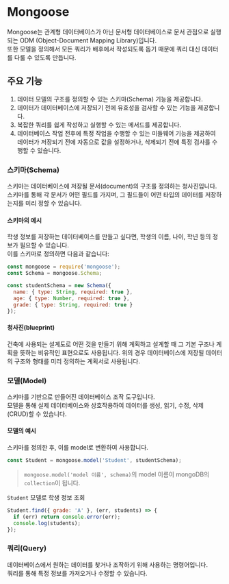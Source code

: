 # Mongoose

Mongoose는 관계형 데이터베이스가 아닌 문서형 데이터베이스로 문서 관점으로 실행되는 ODM (Object-Document Mapping Library)입니다.\
또한 모델을 정의해서 모든 쿼리가 배후에서 작성되도록 돕기 때문에 쿼리 대신 데이터를 다룰 수 있도록 만듭니다.

## 주요 기능

1. 데이터 모델의 구조를 정의할 수 있는 스키마(Schema) 기능을 제공합니다.
2. 데이터가 데이터베이스에 저장되기 전에 유효성을 검사할 수 있는 기능을 제공합니다.
3. 복잡한 쿼리를 쉽게 작성하고 실행할 수 있는 메서드를 제공합니다.
4. 데이터베이스 작업 전후에 특정 작업을 수행할 수 있는 미들웨어 기능을 제공하여 데이터가 저장되기 전에 자동으로 값을 설정하거나, 삭제되기 전에 특정 검사를 수행할 수 있습니다.

### 스키마(Schema)

스키마는 데이터베이스에 저장될 문서(document)의 구조를 정의하는 청사진입니다.\
스키마를 통해 각 문서가 어떤 필드를 가지며, 그 필드들이 어떤 타입의 데이터를 저장하는지를 미리 정할 수 있습니다.

#### 스키마의 예시

학생 정보를 저장하는 데이터베이스를 만들고 싶다면, 학생의 이름, 나이, 학년 등의 정보가 필요할 수 있습니다.\
이를 스키마로 정의하면 다음과 같습니다:

```javascript
const mongoose = require('mongoose');
const Schema = mongoose.Schema;

const studentSchema = new Schema({
  name: { type: String, required: true },
  age: { type: Number, required: true },
  grade: { type: String, required: true }
});
```

#### 청사진(blueprint)

건축에 사용되는 설계도로 어떤 것을 만들기 위해 계획하고 설계할 때 그 기본 구조나 계획을 뜻하는 비유적인 표현으로도 사용됩니다.
위의 경우 데이터베이스에 저장될 데이터의 구조와 형태를 미리 정의하는 계획서로 사용됩니다.

### 모델(Model)

스키마를 기반으로 만들어진 데이터베이스 조작 도구입니다.\
모델을 통해 실제 데이터베이스와 상호작용하여 데이터를 생성, 읽기, 수정, 삭제(CRUD)할 수 있습니다.

#### 모델의 예시

스키마를 정의한 후, 이를 model로 변환하여 사용합니다.

```javascript
const Student = mongoose.model('Student', studentSchema);
```

> `mongoose.model('model 이름', schema)`의 model 이름이 mongoDB의 `collection`이 됩니다.

`Student` 모델로 학생 정보 조회

```javascript
Student.find({ grade: 'A' }, (err, students) => {
  if (err) return console.error(err);
  console.log(students);
});
```


### 쿼리(Query)

데이터베이스에서 원하는 데이터를 찾거나 조작하기 위해 사용하는 명령어입니다.\
쿼리를 통해 특정 정보를 가져오거나 수정할 수 있습니다.
